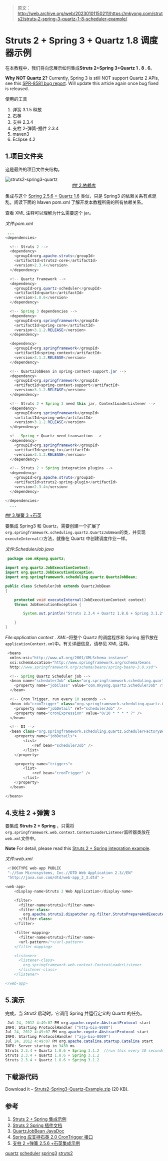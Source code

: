 > 原文：<http://web.archive.org/web/20230101150211/https://mkyong.com/struts2/struts-2-spring-3-quartz-1-8-scheduler-example/>

# Struts 2 + Spring 3 + Quartz 1.8 调度器示例

在本教程中，我们将向您展示如何集成**Struts 2+Spring 3+Quartz 1 . 8 . 6**。

**Why NOT Quartz 2?**
Currently, Spring 3 is still NOT support Quartz 2 APIs, see this [SPR-8581 bug report](http://web.archive.org/web/20190304032247/https://jira.springsource.org/browse/SPR-8581). Will update this article again once bug fixed is released.

使用的工具

1.  弹簧 3.1.5 释放
2.  石英
3.  支柱 2.3.4
4.  支柱 2-弹簧-插件 2.3.4
5.  maven3
6.  Eclipse 4.2

## 1.项目文件夹

这是最终的项目文件夹结构。

![](img/4b2adf15a4ed33eb9acfb684225612d0.png "struts2-spring3-quartz") <ins class="adsbygoogle" style="display:block; text-align:center;" data-ad-format="fluid" data-ad-layout="in-article" data-ad-client="ca-pub-2836379775501347" data-ad-slot="6894224149">## 2.依赖库

集成与这个 [Spring 2.5.6 + Quartz 1.6](http://web.archive.org/web/20190304032247/http://www.mkyong.com/struts2/struts-2-spring-quartz-scheduler-integration-example/) 类似，只是 Spring3 的依赖关系有点混乱，阅读下面的 Maven pom.xml 了解开发本教程所需的所有依赖关系。

查看 XML 注释可以理解为什么需要这个 jar。

*文件:pom.xml*

```java
 ...
<dependencies>

  <!-- Struts 2 -->
  <dependency>
	<groupId>org.apache.struts</groupId>
	<artifactId>struts2-core</artifactId>
	<version>2.3.4</version>
  </dependency>

  <!-- Quartz framework -->
  <dependency>
	<groupId>org.quartz-scheduler</groupId>
	<artifactId>quartz</artifactId>
	<version>1.8.6</version>
  </dependency>

  <!-- Spring 3 dependencies -->
  <dependency>
	<groupId>org.springframework</groupId>
	<artifactId>spring-core</artifactId>
	<version>3.1.2.RELEASE</version>
  </dependency>

  <dependency>
	<groupId>org.springframework</groupId>
	<artifactId>spring-context</artifactId>
	<version>3.1.2.RELEASE</version>
  </dependency>

  <!-- QuartzJobBean in spring-context-support.jar -->
  <dependency>
	<groupId>org.springframework</groupId>
	<artifactId>spring-context-support</artifactId>
	<version>3.1.2.RELEASE</version>
  </dependency>

  <!-- Struts 2 + Spring 3 need this jar, ContextLoaderListener -->
  <dependency>
	<groupId>org.springframework</groupId>
	<artifactId>spring-web</artifactId>
	<version>3.1.2.RELEASE</version>
  </dependency>

  <!-- Spring + Quartz need transaction -->
  <dependency>
	<groupId>org.springframework</groupId>
	<artifactId>spring-tx</artifactId>
	<version>3.1.2.RELEASE</version>
  </dependency>

  <!-- Struts 2 + Spring integration plugins -->
  <dependency>
	<groupId>org.apache.struts</groupId>
	<artifactId>struts2-spring-plugin</artifactId>
	<version>2.3.4</version>
  </dependency>

</dependencies>
  ... 
```

 <ins class="adsbygoogle" style="display:block" data-ad-client="ca-pub-2836379775501347" data-ad-slot="8821506761" data-ad-format="auto" data-ad-region="mkyongregion">## 3.弹簧 3 +石英

要集成 Spring3 和 Quartz，需要创建一个扩展了`org.springframework.scheduling.quartz.QuartzJobBean`的类，并实现`executeInternal()`方法，就像在 Quartz 中创建调度作业一样。

*文件:SchedulerJob.java*

```java
 package com.mkyong.quartz;

import org.quartz.JobExecutionContext;
import org.quartz.JobExecutionException;
import org.springframework.scheduling.quartz.QuartzJobBean;

public class SchedulerJob extends QuartzJobBean
{

	protected void executeInternal(JobExecutionContext context)
	throws JobExecutionException {

		System.out.println("Struts 2.3.4 + Quartz 1.8.6 + Spring 3.1.2");

	}
} 
```

*File:application context . XML*–将整个 Quartz 的调度程序和 Spring 细节放在`applicationContext.xml`中。有关详细信息，请参见 XML 注释。

```java
 <beans 
  xmlns:xsi="http://www.w3.org/2001/XMLSchema-instance"
  xsi:schemaLocation="http://www.springframework.org/schema/beans
  http://www.springframework.org/schema/beans/spring-beans-3.0.xsd">

  <!-- Spring Quartz Scheduler job -->
  <bean name="schedulerJob" class="org.springframework.scheduling.quartz.JobDetailBean">
	<property name="jobClass" value="com.mkyong.quartz.SchedulerJob" />
  </bean>

  <!-- Cron Trigger, run every 10 seconds -->
  <bean id="cronTrigger" class="org.springframework.scheduling.quartz.CronTriggerBean">
	<property name="jobDetail" ref="schedulerJob" />
	<property name="cronExpression" value="0/10 * * * * ?" />
  </bean>

  <!-- DI -->
  <bean class="org.springframework.scheduling.quartz.SchedulerFactoryBean">
	<property name="jobDetails">
		<list>
			<ref bean="schedulerJob" />
		</list>
	</property>

	<property name="triggers">
		<list>
			<ref bean="cronTrigger" />
		</list>
	</property>
  </bean>

</beans> 
```

## 4.支柱 2 +弹簧 3

要集成 **Struts 2 + Spring** ，只需将`org.springframework.web.context.ContextLoaderListener`监听器类放在`web.xml`文件中。

**Note**
For detail, please read this [Struts 2 + Spring integration example](http://web.archive.org/web/20190304032247/http://www.mkyong.com/struts2/struts-2-spring-integration-example/).

*文件:web.xml*

```java
 <!DOCTYPE web-app PUBLIC
 "-//Sun Microsystems, Inc.//DTD Web Application 2.3//EN"
 "http://java.sun.com/dtd/web-app_2_3.dtd" >

<web-app>
	<display-name>Struts 2 Web Application</display-name>

	<filter>
	  <filter-name>struts2</filter-name>
	  <filter-class>
		org.apache.struts2.dispatcher.ng.filter.StrutsPrepareAndExecuteFilter
	  </filter-class>
	</filter>

	<filter-mapping>
	  <filter-name>struts2</filter-name>
	  <url-pattern>/*</url-pattern>
	</filter-mapping>

	<listener>
	  <listener-class>
		org.springframework.web.context.ContextLoaderListener
	  </listener-class>
	</listener>

</web-app> 
```

## 5.演示

完成，当 Strut2 启动时，它调用 Spring 并运行定义的 Quartz 的任务。

```java
 Jul 24, 2012 4:49:07 PM org.apache.coyote.AbstractProtocol start
INFO: Starting ProtocolHandler ["http-bio-8080"]
Jul 24, 2012 4:49:07 PM org.apache.coyote.AbstractProtocol start
INFO: Starting ProtocolHandler ["ajp-bio-8009"]
Jul 24, 2012 4:49:07 PM org.apache.catalina.startup.Catalina start
INFO: Server startup in 3430 ms
Struts 2.3.4 + Quartz 1.8.6 + Spring 3.1.2  //run this every 10 seconds.
Struts 2.3.4 + Quartz 1.8.6 + Spring 3.1.2
Struts 2.3.4 + Quartz 1.8.6 + Spring 3.1.2 
```

## 下载源代码

Download it – [Struts2-Spring3-Quartz-Example.zip](http://web.archive.org/web/20190304032247/http://www.mkyong.com/wp-content/uploads/2012/07/Struts2-Spring3-Quartz-Example.zip) (20 KB).

## 参考

1.  [Struts 2 + Spring 集成示例](http://web.archive.org/web/20190304032247/http://www.mkyong.com/struts2/struts-2-spring-integration-example/)
2.  [Struts 2 Spring 插件文档](http://web.archive.org/web/20190304032247/http://struts.apache.org/2.x/docs/spring-plugin.html)
3.  [QuartzJobBean JavaDoc](http://web.archive.org/web/20190304032247/http://static.springsource.org/spring/docs/3.0.x/javadoc-api/org/springframework/scheduling/quartz/QuartzJobBean.html)
4.  [Spring 应支持石英 2.0 CronTrigger 接口](http://web.archive.org/web/20190304032247/https://jira.springsource.org/browse/SPR-8581)
5.  [支柱 2 +弹簧 2.5.6 +石英集成示例](http://web.archive.org/web/20190304032247/http://www.mkyong.com/struts2/struts-2-spring-quartz-scheduler-integration-example/)

[quartz](http://web.archive.org/web/20190304032247/http://www.mkyong.com/tag/quartz/) [scheduler](http://web.archive.org/web/20190304032247/http://www.mkyong.com/tag/scheduler/) [spring3](http://web.archive.org/web/20190304032247/http://www.mkyong.com/tag/spring3/) [struts2](http://web.archive.org/web/20190304032247/http://www.mkyong.com/tag/struts2/)







